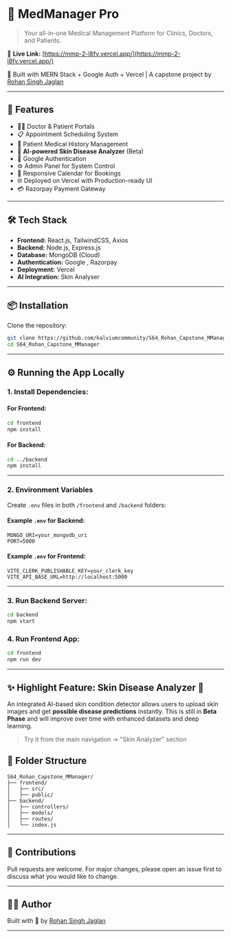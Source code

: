 
# 🏥 MedManager Pro

> Your all-in-one Medical Management Platform for Clinics, Doctors, and Patients.

🚀 **Live Link:** [https://mmp-2-l8fv.vercel.app/](https://mmp-2-l8fv.vercel.app/)

🧠 Built with MERN Stack + Google Auth + Vercel | A capstone project by [Rohan Singh Jaglan](https://github.com/rohansinghjaglan)

---

## 🧩 Features

- 👨‍⚕️ Doctor & Patient Portals
- 📋 Appointment Scheduling System
- 📁 Patient Medical History Management
- 🧠 **AI-powered Skin Disease Analyzer** (Beta)
- 🔐 Google Authentication
- ⚙️ Admin Panel for System Control
- 📅 Responsive Calendar for Bookings
- 🌐 Deployed on Vercel with Production-ready UI
- 💳 Razorpay Payment Gateway

---

## 🛠️ Tech Stack

- **Frontend:** React.js, TailwindCSS, Axios
- **Backend:** Node.js, Express.js
- **Database:** MongoDB (Cloud)
- **Authentication:** Google , Razorpay
- **Deployment:** Vercel
- **AI Integration:** Skin Analyser 

---

## 📦 Installation

Clone the repository:

```bash
git clone https://github.com/kalviumcommunity/S64_Rohan_Capstone_MManager.git
cd S64_Rohan_Capstone_MManager
```

---

## ⚙️ Running the App Locally

### 1. Install Dependencies:

#### For Frontend:
```bash
cd frontend
npm install
```

#### For Backend:
```bash
cd ../backend
npm install
```

---

### 2. Environment Variables

Create `.env` files in both `/frontend` and `/backend` folders:

#### Example `.env` for Backend:
```env
MONGO_URI=your_mongodb_uri
PORT=5000
```

#### Example `.env` for Frontend:
```env
VITE_CLERK_PUBLISHABLE_KEY=your_clerk_key
VITE_API_BASE_URL=http://localhost:5000
```

---

### 3. Run Backend Server:
```bash
cd backend
npm start
```

### 4. Run Frontend App:
```bash
cd frontend
npm run dev
```

---

## ✨ Highlight Feature: Skin Disease Analyzer 🧬

An integrated AI-based skin condition detector allows users to upload skin images and get **possible disease predictions** instantly. This is still in **Beta Phase** and will improve over time with enhanced datasets and deep learning.

> Try it from the main navigation → "Skin Analyzer" section


## 📁 Folder Structure

```
S64_Rohan_Capstone_MManager/
├── frontend/
│   ├── src/
│   ├── public/
├── backend/
│   ├── controllers/
│   ├── models/
│   ├── routes/
│   └── index.js
```

---

## 🤝 Contributions

Pull requests are welcome. For major changes, please open an issue first to discuss what you would like to change.

---

## 🙋‍♂️ Author

Built with 💙 by [Rohan Singh Jaglan](https://github.com/rohansinghjaglan)

---


